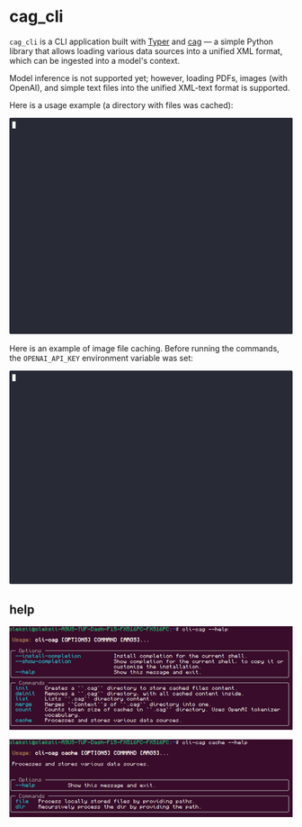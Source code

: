 # cag_cli

`cag_cli` is a CLI application built with [Typer](https://typer.tiangolo.com/) and [cag](https://github.com/panalexeu/cag.git) — a simple Python library that allows loading various data sources into a unified XML format, which can be ingested into a model's context.

Model inference is not supported yet; however, loading PDFs, images (with OpenAI), and simple text files into the unified XML-text format is supported.

Here is a usage example (a directory with files was cached):

![demo_cache_dir](./imgs/demo_cache_dir.gif)

Here is an example of image file caching. Before running the commands, the `OPENAI_API_KEY` environment variable was set:

![demo_cache_img_file](./imgs/demo_cache_img_file.gif)

## help

![cli_cag_help](./imgs/cli_cag_help.png)

![cli_cag_cache_help](./imgs/cli_cag_cache.png)
